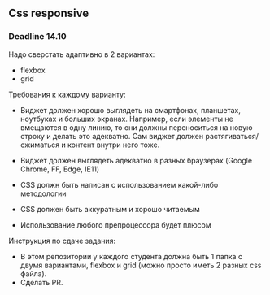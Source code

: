 ## Css responsive

### Deadline 14.10

Надо сверстать адаптивно в 2 вариантах:

- flexbox
- grid

Требования к каждому варианту:

- Виджет должен хорошо выглядеть на смартфонах, планшетах, ноутбуках и больших экранах. Например, если элементы не вмещаются в одну линию, то они должны переноситься на новую строку и делать это адекватно. Сам виджет должен растягиваться/сжиматься и контент внутри него тоже.

- Виджет должен выглядеть адекватно в разных браузерах (Google Chrome, FF, Edge, IE11)

- CSS должн быть написан с использованием какой-либо методологии

- CSS должен быть аккуратным и хорошо читаемым

- Использование любого препроцессора будет плюсом

Инструкция по сдаче задания:
- В этом репозитории у каждого студента должна быть 1 папка с двумя вариантами, flexbox и grid (можно просто иметь 2 разных css файла). 
- Сделать PR.
